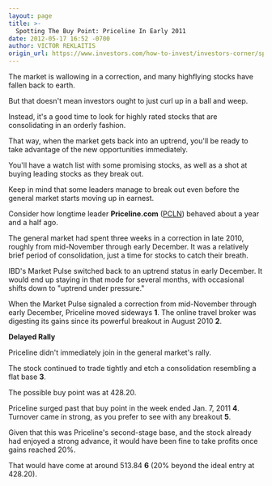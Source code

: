 ```yaml
---
layout: page
title: >-
  Spotting The Buy Point: Priceline In Early 2011
date: 2012-05-17 16:52 -0700
author: VICTOR REKLAITIS
origin_url: https://www.investors.com/how-to-invest/investors-corner/spotting-the-buy-point-for-priceline-in-2011/
---
```


The market is wallowing in a correction, and many highflying stocks have fallen back to earth.

But that doesn't mean investors ought to just curl up in a ball and weep.

Instead, it's a good time to look for highly rated stocks that are consolidating in an orderly fashion.

That way, when the market gets back into an uptrend, you'll be ready to take advantage of the new opportunities immediately.

You'll have a watch list with some promising stocks, as well as a shot at buying leading stocks as they break out.

Keep in mind that some leaders manage to break out even before the general market starts moving up in earnest.

Consider how longtime leader **Priceline.com** ([PCLN](https://research.investors.com/quote.aspx?symbol=PCLN)) behaved about a year and a half ago.

The general market had spent three weeks in a correction in late 2010, roughly from mid-November through early December. It was a relatively brief period of consolidation, just a time for stocks to catch their breath.

IBD's Market Pulse switched back to an uptrend status in early December. It would end up staying in that mode for several months, with occasional shifts down to "uptrend under pressure."

When the Market Pulse signaled a correction from mid-November through early December, Priceline moved sideways **1**. The online travel broker was digesting its gains since its powerful breakout in August 2010 **2**.

**Delayed Rally**

Priceline didn't immediately join in the general market's rally.

The stock continued to trade tightly and etch a consolidation resembling a flat base **3**.

The possible buy point was at 428.20.

Priceline surged past that buy point in the week ended Jan. 7, 2011 **4**. Turnover came in strong, as you prefer to see with any breakout **5**.

Given that this was Priceline's second-stage base, and the stock already had enjoyed a strong advance, it would have been fine to take profits once gains reached 20%.

That would have come at around 513.84 **6** (20% beyond the ideal entry at 428.20).
